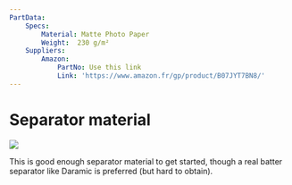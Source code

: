 ```yaml
---
PartData:
    Specs:
        Material: Matte Photo Paper
        Weight:  230 g/m²
    Suppliers:
        Amazon:
            PartNo: Use this link
            Link: 'https://www.amazon.fr/gp/product/B07JYT7BN8/'
---
```


# Separator material

![](images/photopaper.jpg)

This is good enough separator material to get started, though a real batter separator like Daramic is preferred (but hard to obtain).